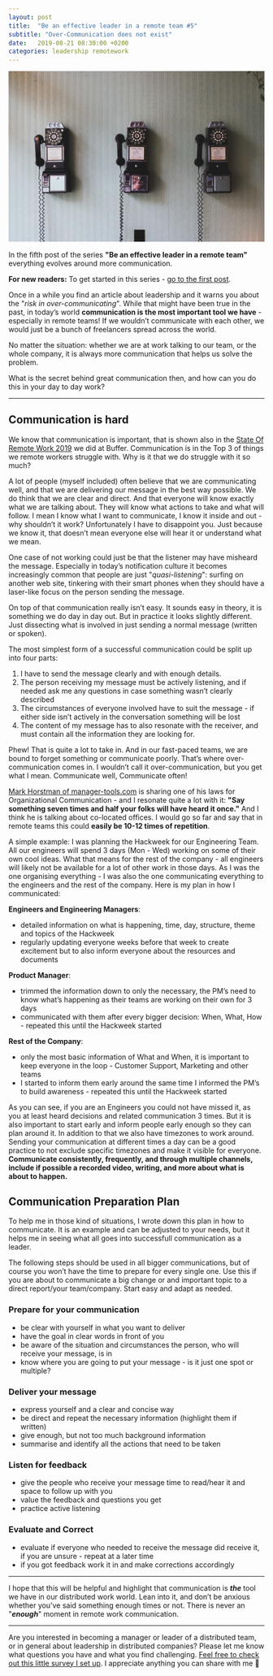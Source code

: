 ```yaml
---
layout: post
title:  "Be an effective leader in a remote team #5"
subtitle: "Over-Communication does not exist"
date:   2019-08-21 08:30:00 +0200
categories: leadership remotework
---
```

![Source: Photo by Pavan Trikutam on Unsplash](/assets/phone-communication.jpeg)

In the fifth post of the series **"Be an effective leader in a remote team"** everything evolves around more communication.

**For new readers:** To get started in this series - [go to the first post](https://marcuswermuth.com/remote-leader-working-routine/ "Go to the first post").

Once in a while you find an article about leadership and it warns you about the "*risk in over-communicating*". While that might have been true in the past, in today’s world **communication is the most important tool we have** - especially in remote teams! If we wouldn’t communicate with each other, we would just be a bunch of freelancers spread across the world. 

No matter the situation: whether we are at work talking to our team, or the whole company, it is always more communication that helps us solve the problem.

What is the secret behind great communication then, and how can you do this in your day to day work?

---- 

## Communication is hard
We know that communication is important, that is shown also in the [State Of Remote Work 2019](https://buffer.com/state-of-remote-work-2019) we did at Buffer. Communication is in the Top 3 of things we remote workers struggle with. Why is it that we do struggle with it so much?

A lot of people (myself included) often believe that we are communicating well, and that we are delivering our message in the best way possible. We do think that we are clear and direct. And that everyone will know exactly what we are talking about. They will know what actions to take and what will follow. I mean I know what I want to communicate, I know it inside and out - why shouldn’t it work? Unfortunately I have to disappoint you. Just because we know it, that doesn’t mean everyone else will hear it or understand what we mean.

One case of not working could just be that the listener may have misheard the message.  Especially in today’s notification culture it becomes increasingly common that people are just "*quasi-listening*":  surfing on another web site, tinkering with their smart phones when they should have a laser-like focus on the person sending the message. 

On top of that communication really isn’t easy. It sounds easy in theory, it is something we do day in day out. But in practice it looks slightly different. Just dissecting what is involved in just sending a normal message (written or spoken). 

The most simplest form of a successful communication could be split up into four parts:
1. I have to send the message clearly and with enough details.
2. The person receiving my message must be actively listening, and if needed ask me any questions in case something wasn’t clearly described
3. The circumstances of everyone involved have to suit the message - if either side isn’t actively in the conversation something will be lost
4. The content of my message has to also resonate with the receiver, and must contain all the information they are looking for.

Phew! That is quite a lot to take in. And in our fast-paced teams, we are bound to forget something or communicate poorly. That’s where over-communication comes in. I wouldn’t call it over-communication, but you get what I mean. Communicate well, Communicate often!

[Mark Horstman of manager-tools.com](https://www.manager-tools.com/2008/08/rolling-out-the-manager-tools-trinity-part-1) is sharing one of his laws for Organizational Communication - and I resonate quite a lot with it: **"Say something seven times and half your folks will have heard it once."** And I think he is talking about co-located offices. I would go so far and say that in remote teams this could **easily be 10-12 times of repetition**.

A simple example: I was planning the Hackweek for our Engineering Team. All our engineers will spend 3 days (Mon - Wed) working on some of their own cool ideas. What that means for the rest of the company - all engineers will likely not be available for a lot of other work in those days. As I was the one organising everything - I was also the one communicating everything to the engineers and the rest of the company. Here is my plan in how I communicated:

**Engineers and Engineering Managers**:
- detailed information on what is happening, time, day, structure, theme and topics of the Hackweek
- regularly updating everyone weeks before that week to create excitement but to also inform everyone about the resources and documents 

**Product Manager**:
- trimmed the information down to only the necessary, the PM’s need to know what’s happening as their teams are working on their own for 3 days
- communicated with them after every bigger decision: When, What, How - repeated this until the Hackweek started

**Rest of the Company**:
- only the most basic information of What and When, it is important to keep everyone in the loop - Customer Support, Marketing and other teams
- I started to inform them early around the same time I informed the PM’s to build awareness - repeated this until the Hackweek started

As you can see, if you are an Engineers you could not have missed it, as you at least heard decisions and related communication 3 times. But it is also important to start early and inform people early enough so they can plan around it. In addition to that we also have timezones to work around. Sending your communication at different times a day can be a good practice to not exclude specific timezones and make it visible for everyone. **Communicate consistently, frequently, and through multiple channels, include if possible a recorded video, writing, and more about what is about to happen.**

## Communication Preparation Plan
To help me in those kind of situations, I wrote down this plan in how to communicate. It is an example and can be adjusted to your needs, but it helps me in seeing what all goes into successfull communication as a leader.

The following steps should be used in all bigger communications, but of course you won’t have the time to prepare for every single one. Use this if you are about to communicate a big change or and important topic to a direct report/your team/company. Start easy and adapt as needed.

### Prepare for your communication
- be clear with yourself in what you want to deliver
- have the goal in clear words in front of you
- be aware of the situation and circumstances the person, who will receive your message, is in
- know where you are going to put your message - is it just one spot or multiple?

### Deliver your message
- express yourself and a clear and concise way
- be direct and repeat the necessary information (highlight them if written)
- give enough, but not too much background information
- summarise and identify all the actions that need to be taken

### Listen for feedback
- give the people who receive your message time to read/hear it and space to follow up with you
- value the feedback and questions you get 
- practice active listening

### Evaluate and Correct
- evaluate if everyone who needed to receive the message did receive it, if you are unsure - repeat at a later time
- if you got feedback work it in and make corrections accordingly

---- 
I hope that this will be helpful and highlight that communication is ***the*** tool we have in our distributed work world. Lean into it, and don’t be anxious whether you’ve said something enough times or not. There is never an "***enough***" moment in remote work communication. 

---- 
Are you interested in becoming a manager or leader of a distributed team, or in general about leadership in distributed companies? Please let me know what questions you have and what you find challenging. [Feel free to check out this little survey I set up](https://airtable.com/shrLpPjz637ij4xVk "Survey"). I appreciate anything you can share with me 🙌
